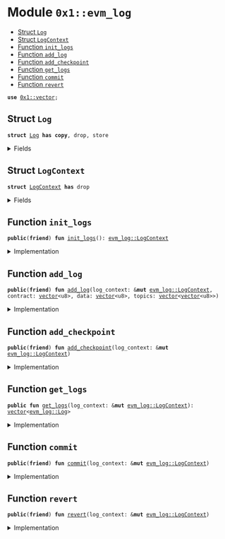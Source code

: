 
<a id="0x1_evm_log"></a>

# Module `0x1::evm_log`



-  [Struct `Log`](#0x1_evm_log_Log)
-  [Struct `LogContext`](#0x1_evm_log_LogContext)
-  [Function `init_logs`](#0x1_evm_log_init_logs)
-  [Function `add_log`](#0x1_evm_log_add_log)
-  [Function `add_checkpoint`](#0x1_evm_log_add_checkpoint)
-  [Function `get_logs`](#0x1_evm_log_get_logs)
-  [Function `commit`](#0x1_evm_log_commit)
-  [Function `revert`](#0x1_evm_log_revert)


<pre><code><b>use</b> <a href="../../aptos-stdlib/../move-stdlib/doc/vector.md#0x1_vector">0x1::vector</a>;
</code></pre>



<a id="0x1_evm_log_Log"></a>

## Struct `Log`



<pre><code><b>struct</b> <a href="log.md#0x1_evm_log_Log">Log</a> <b>has</b> <b>copy</b>, drop, store
</code></pre>



<details>
<summary>Fields</summary>


<dl>
<dt>
<code>contract: <a href="../../aptos-stdlib/../move-stdlib/doc/vector.md#0x1_vector">vector</a>&lt;u8&gt;</code>
</dt>
<dd>

</dd>
<dt>
<code>data: <a href="../../aptos-stdlib/../move-stdlib/doc/vector.md#0x1_vector">vector</a>&lt;u8&gt;</code>
</dt>
<dd>

</dd>
<dt>
<code>topics: <a href="../../aptos-stdlib/../move-stdlib/doc/vector.md#0x1_vector">vector</a>&lt;<a href="../../aptos-stdlib/../move-stdlib/doc/vector.md#0x1_vector">vector</a>&lt;u8&gt;&gt;</code>
</dt>
<dd>

</dd>
</dl>


</details>

<a id="0x1_evm_log_LogContext"></a>

## Struct `LogContext`



<pre><code><b>struct</b> <a href="log.md#0x1_evm_log_LogContext">LogContext</a> <b>has</b> drop
</code></pre>



<details>
<summary>Fields</summary>


<dl>
<dt>
<code>checkpoints: <a href="../../aptos-stdlib/../move-stdlib/doc/vector.md#0x1_vector">vector</a>&lt;<a href="../../aptos-stdlib/../move-stdlib/doc/vector.md#0x1_vector">vector</a>&lt;<a href="log.md#0x1_evm_log_Log">evm_log::Log</a>&gt;&gt;</code>
</dt>
<dd>

</dd>
</dl>


</details>

<a id="0x1_evm_log_init_logs"></a>

## Function `init_logs`



<pre><code><b>public</b>(<b>friend</b>) <b>fun</b> <a href="log.md#0x1_evm_log_init_logs">init_logs</a>(): <a href="log.md#0x1_evm_log_LogContext">evm_log::LogContext</a>
</code></pre>



<details>
<summary>Implementation</summary>


<pre><code><b>public</b>(<b>friend</b>) <b>fun</b> <a href="log.md#0x1_evm_log_init_logs">init_logs</a>(): <a href="log.md#0x1_evm_log_LogContext">LogContext</a> {
    <a href="log.md#0x1_evm_log_LogContext">LogContext</a> {
        checkpoints: <a href="../../aptos-stdlib/../move-stdlib/doc/vector.md#0x1_vector_empty">vector::empty</a>()
    }
}
</code></pre>



</details>

<a id="0x1_evm_log_add_log"></a>

## Function `add_log`



<pre><code><b>public</b>(<b>friend</b>) <b>fun</b> <a href="log.md#0x1_evm_log_add_log">add_log</a>(log_context: &<b>mut</b> <a href="log.md#0x1_evm_log_LogContext">evm_log::LogContext</a>, contract: <a href="../../aptos-stdlib/../move-stdlib/doc/vector.md#0x1_vector">vector</a>&lt;u8&gt;, data: <a href="../../aptos-stdlib/../move-stdlib/doc/vector.md#0x1_vector">vector</a>&lt;u8&gt;, topics: <a href="../../aptos-stdlib/../move-stdlib/doc/vector.md#0x1_vector">vector</a>&lt;<a href="../../aptos-stdlib/../move-stdlib/doc/vector.md#0x1_vector">vector</a>&lt;u8&gt;&gt;)
</code></pre>



<details>
<summary>Implementation</summary>


<pre><code><b>public</b>(<b>friend</b>) <b>fun</b> <a href="log.md#0x1_evm_log_add_log">add_log</a>(log_context: &<b>mut</b> <a href="log.md#0x1_evm_log_LogContext">LogContext</a>, contract: <a href="../../aptos-stdlib/../move-stdlib/doc/vector.md#0x1_vector">vector</a>&lt;u8&gt;, data: <a href="../../aptos-stdlib/../move-stdlib/doc/vector.md#0x1_vector">vector</a>&lt;u8&gt;, topics: <a href="../../aptos-stdlib/../move-stdlib/doc/vector.md#0x1_vector">vector</a>&lt;<a href="../../aptos-stdlib/../move-stdlib/doc/vector.md#0x1_vector">vector</a>&lt;u8&gt;&gt;) {
    <b>let</b> len = <a href="../../aptos-stdlib/../move-stdlib/doc/vector.md#0x1_vector_length">vector::length</a>(&log_context.checkpoints);
    <b>let</b> checkpoint = <a href="../../aptos-stdlib/../move-stdlib/doc/vector.md#0x1_vector_borrow_mut">vector::borrow_mut</a>(&<b>mut</b> log_context.checkpoints, len - 1);
    <a href="../../aptos-stdlib/../move-stdlib/doc/vector.md#0x1_vector_push_back">vector::push_back</a>(checkpoint, <a href="log.md#0x1_evm_log_Log">Log</a> {
        contract,
        data,
        topics
    });
}
</code></pre>



</details>

<a id="0x1_evm_log_add_checkpoint"></a>

## Function `add_checkpoint`



<pre><code><b>public</b>(<b>friend</b>) <b>fun</b> <a href="log.md#0x1_evm_log_add_checkpoint">add_checkpoint</a>(log_context: &<b>mut</b> <a href="log.md#0x1_evm_log_LogContext">evm_log::LogContext</a>)
</code></pre>



<details>
<summary>Implementation</summary>


<pre><code><b>public</b>(<b>friend</b>) <b>fun</b> <a href="log.md#0x1_evm_log_add_checkpoint">add_checkpoint</a>(log_context: &<b>mut</b> <a href="log.md#0x1_evm_log_LogContext">LogContext</a>) {
    <a href="../../aptos-stdlib/../move-stdlib/doc/vector.md#0x1_vector_push_back">vector::push_back</a>(&<b>mut</b> log_context.checkpoints, <a href="../../aptos-stdlib/../move-stdlib/doc/vector.md#0x1_vector_empty">vector::empty</a>&lt;<a href="log.md#0x1_evm_log_Log">Log</a>&gt;());
}
</code></pre>



</details>

<a id="0x1_evm_log_get_logs"></a>

## Function `get_logs`



<pre><code><b>public</b> <b>fun</b> <a href="log.md#0x1_evm_log_get_logs">get_logs</a>(log_context: &<b>mut</b> <a href="log.md#0x1_evm_log_LogContext">evm_log::LogContext</a>): <a href="../../aptos-stdlib/../move-stdlib/doc/vector.md#0x1_vector">vector</a>&lt;<a href="log.md#0x1_evm_log_Log">evm_log::Log</a>&gt;
</code></pre>



<details>
<summary>Implementation</summary>


<pre><code><b>public</b> <b>fun</b> <a href="log.md#0x1_evm_log_get_logs">get_logs</a>(log_context: &<b>mut</b> <a href="log.md#0x1_evm_log_LogContext">LogContext</a>): <a href="../../aptos-stdlib/../move-stdlib/doc/vector.md#0x1_vector">vector</a>&lt;<a href="log.md#0x1_evm_log_Log">Log</a>&gt; {
    <b>let</b> len = <a href="../../aptos-stdlib/../move-stdlib/doc/vector.md#0x1_vector_length">vector::length</a>(&log_context.checkpoints);
    *<a href="../../aptos-stdlib/../move-stdlib/doc/vector.md#0x1_vector_borrow">vector::borrow</a>(&<b>mut</b> log_context.checkpoints, len - 1)
}
</code></pre>



</details>

<a id="0x1_evm_log_commit"></a>

## Function `commit`



<pre><code><b>public</b>(<b>friend</b>) <b>fun</b> <a href="log.md#0x1_evm_log_commit">commit</a>(log_context: &<b>mut</b> <a href="log.md#0x1_evm_log_LogContext">evm_log::LogContext</a>)
</code></pre>



<details>
<summary>Implementation</summary>


<pre><code><b>public</b>(<b>friend</b>) <b>fun</b> <a href="log.md#0x1_evm_log_commit">commit</a>(log_context: &<b>mut</b> <a href="log.md#0x1_evm_log_LogContext">LogContext</a>) {
    <b>let</b> data = <a href="../../aptos-stdlib/../move-stdlib/doc/vector.md#0x1_vector_pop_back">vector::pop_back</a>(&<b>mut</b> log_context.checkpoints);
    <b>let</b> len = <a href="../../aptos-stdlib/../move-stdlib/doc/vector.md#0x1_vector_length">vector::length</a>(&log_context.checkpoints);
    <b>let</b> checkpoint = <a href="../../aptos-stdlib/../move-stdlib/doc/vector.md#0x1_vector_borrow_mut">vector::borrow_mut</a>(&<b>mut</b> log_context.checkpoints, len - 1);
    for_each(data, |elem| <a href="../../aptos-stdlib/../move-stdlib/doc/vector.md#0x1_vector_push_back">vector::push_back</a>(checkpoint, elem));
}
</code></pre>



</details>

<a id="0x1_evm_log_revert"></a>

## Function `revert`



<pre><code><b>public</b>(<b>friend</b>) <b>fun</b> <a href="log.md#0x1_evm_log_revert">revert</a>(log_context: &<b>mut</b> <a href="log.md#0x1_evm_log_LogContext">evm_log::LogContext</a>)
</code></pre>



<details>
<summary>Implementation</summary>


<pre><code><b>public</b>(<b>friend</b>) <b>fun</b> <a href="log.md#0x1_evm_log_revert">revert</a>(log_context: &<b>mut</b> <a href="log.md#0x1_evm_log_LogContext">LogContext</a>) {
    <a href="../../aptos-stdlib/../move-stdlib/doc/vector.md#0x1_vector_pop_back">vector::pop_back</a>(&<b>mut</b> log_context.checkpoints);
}
</code></pre>



</details>


[move-book]: https://aptos.dev/move/book/SUMMARY
